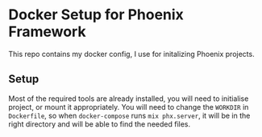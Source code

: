 # Docker Setup for Phoenix Framework

This repo contains my docker config, I use for initalizing Phoenix projects.

## Setup

Most of the required tools are already installed, you will need to initialise project, or mount it appropriately. You will need to change the `WORKDIR` in `Dockerfile`, so when `docker-compose` runs `mix phx.server`, it will be in the right directory and will be able to find the needed files.
